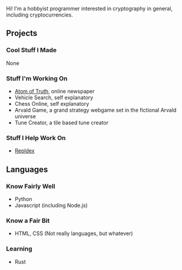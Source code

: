 Hi! I'm a hobbyist programmer interested in cryptography in general, including cryptocurrencies.

## Projects
### Cool Stuff I Made
None 
### Stuff I'm Working On
- [Atom of Truth](https://github.com/jetstream0/Atom-of-Truth), online newspaper
- Vehicle Search, self explanatory
- Chess Online, self explanatory
- Arvald Game, a grand strategy webgame set in the fictional Arvald universe
- Tune Creator, a tile based tune creator 
### Stuff I Help Work On
- [Repldex](https://github.com/mat-1/Repldex)
## Languages
### Know Fairly Well
- Python
- Javascript (including Node.js)
### Know a Fair Bit
- HTML, CSS (Not really languages, but whatever)
### Learning
- Rust
